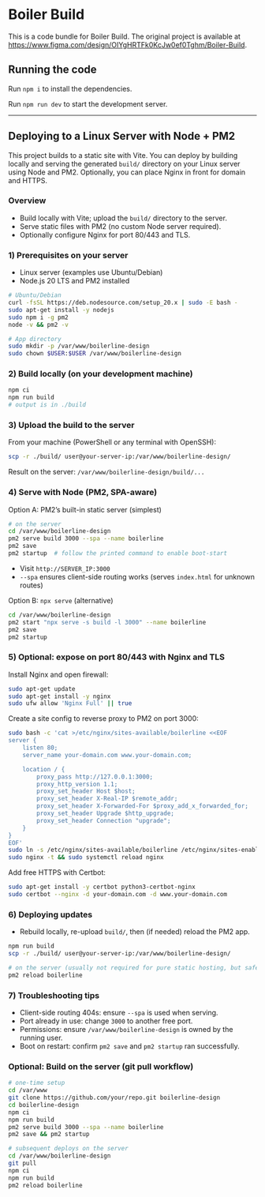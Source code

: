 
  # Boiler Build

  This is a code bundle for Boiler Build. The original project is available at https://www.figma.com/design/OIYgHRTFk0KcJw0ef0Tghm/Boiler-Build.

  ## Running the code

  Run `npm i` to install the dependencies.

  Run `npm run dev` to start the development server.

  ---

  ## Deploying to a Linux Server with Node + PM2

  This project builds to a static site with Vite. You can deploy by building locally and serving the generated `build/` directory on your Linux server using Node and PM2. Optionally, you can place Nginx in front for domain and HTTPS.

  ### Overview
  - Build locally with Vite; upload the `build/` directory to the server.
  - Serve static files with PM2 (no custom Node server required).
  - Optionally configure Nginx for port 80/443 and TLS.

  ### 1) Prerequisites on your server
  - Linux server (examples use Ubuntu/Debian)
  - Node.js 20 LTS and PM2 installed

  ```bash
  # Ubuntu/Debian
  curl -fsSL https://deb.nodesource.com/setup_20.x | sudo -E bash -
  sudo apt-get install -y nodejs
  sudo npm i -g pm2
  node -v && pm2 -v
  
  # App directory
  sudo mkdir -p /var/www/boilerline-design
  sudo chown $USER:$USER /var/www/boilerline-design
  ```

  ### 2) Build locally (on your development machine)
  ```bash
  npm ci
  npm run build
  # output is in ./build
  ```

  ### 3) Upload the build to the server
  From your machine (PowerShell or any terminal with OpenSSH):
  ```bash
  scp -r ./build/ user@your-server-ip:/var/www/boilerline-design/
  ```
  Result on the server: `/var/www/boilerline-design/build/...`

  ### 4) Serve with Node (PM2, SPA-aware)
  Option A: PM2’s built-in static server (simplest)
  ```bash
  # on the server
  cd /var/www/boilerline-design
  pm2 serve build 3000 --spa --name boilerline
  pm2 save
  pm2 startup  # follow the printed command to enable boot-start
  ```
  - Visit `http://SERVER_IP:3000`
  - `--spa` ensures client-side routing works (serves `index.html` for unknown routes)

  Option B: `npx serve` (alternative)
  ```bash
  cd /var/www/boilerline-design
  pm2 start "npx serve -s build -l 3000" --name boilerline
  pm2 save
  pm2 startup
  ```

  ### 5) Optional: expose on port 80/443 with Nginx and TLS
  Install Nginx and open firewall:
  ```bash
  sudo apt-get update
  sudo apt-get install -y nginx
  sudo ufw allow 'Nginx Full' || true
  ```

  Create a site config to reverse proxy to PM2 on port 3000:
  ```bash
  sudo bash -c 'cat >/etc/nginx/sites-available/boilerline <<EOF
  server {
      listen 80;
      server_name your-domain.com www.your-domain.com;

      location / {
          proxy_pass http://127.0.0.1:3000;
          proxy_http_version 1.1;
          proxy_set_header Host $host;
          proxy_set_header X-Real-IP $remote_addr;
          proxy_set_header X-Forwarded-For $proxy_add_x_forwarded_for;
          proxy_set_header Upgrade $http_upgrade;
          proxy_set_header Connection "upgrade";
      }
  }
  EOF'
  sudo ln -s /etc/nginx/sites-available/boilerline /etc/nginx/sites-enabled/boilerline
  sudo nginx -t && sudo systemctl reload nginx
  ```

  Add free HTTPS with Certbot:
  ```bash
  sudo apt-get install -y certbot python3-certbot-nginx
  sudo certbot --nginx -d your-domain.com -d www.your-domain.com
  ```

  ### 6) Deploying updates
  - Rebuild locally, re-upload `build/`, then (if needed) reload the PM2 app.
  ```bash
  npm run build
  scp -r ./build/ user@your-server-ip:/var/www/boilerline-design/
  
  # on the server (usually not required for pure static hosting, but safe)
  pm2 reload boilerline
  ```

  ### 7) Troubleshooting tips
  - Client-side routing 404s: ensure `--spa` is used when serving.
  - Port already in use: change `3000` to another free port.
  - Permissions: ensure `/var/www/boilerline-design` is owned by the running user.
  - Boot on restart: confirm `pm2 save` and `pm2 startup` ran successfully.

  ### Optional: Build on the server (git pull workflow)
  ```bash
  # one-time setup
  cd /var/www
  git clone https://github.com/your/repo.git boilerline-design
  cd boilerline-design
  npm ci
  npm run build
  pm2 serve build 3000 --spa --name boilerline
  pm2 save && pm2 startup

  # subsequent deploys on the server
  cd /var/www/boilerline-design
  git pull
  npm ci
  npm run build
  pm2 reload boilerline
  ```
  